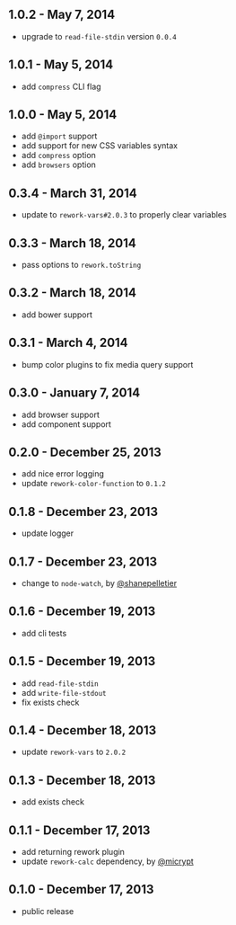 
1.0.2 - May 7, 2014
-------------------
* upgrade to `read-file-stdin` version `0.0.4`

1.0.1 - May 5, 2014
-------------------
* add `compress` CLI flag

1.0.0 - May 5, 2014
-------------------
* add `@import` support
* add support for new CSS variables syntax
* add `compress` option
* add `browsers` option

0.3.4 - March 31, 2014
----------------------
* update to `rework-vars#2.0.3` to properly clear variables

0.3.3 - March 18, 2014
----------------------
* pass options to `rework.toString`

0.3.2 - March 18, 2014
----------------------
* add bower support

0.3.1 - March 4, 2014
---------------------
* bump color plugins to fix media query support

0.3.0 - January 7, 2014
-----------------------
* add browser support
* add component support

0.2.0 - December 25, 2013
-------------------------
* add nice error logging
* update `rework-color-function` to `0.1.2`

0.1.8 - December 23, 2013
-------------------------
* update logger

0.1.7 - December 23, 2013
-------------------------
* change to `node-watch`, by [@shanepelletier](https://github.com/shanepelletier)

0.1.6 - December 19, 2013
-------------------------
* add cli tests

0.1.5 - December 19, 2013
-------------------------
* add `read-file-stdin`
* add `write-file-stdout`
* fix exists check

0.1.4 - December 18, 2013
-------------------------
* update `rework-vars` to `2.0.2`

0.1.3 - December 18, 2013
-------------------------
* add exists check

0.1.1 - December 17, 2013
-------------------------
* add returning rework plugin
* update `rework-calc` dependency, by [@micrypt](https://github.com/micrypt)

0.1.0 - December 17, 2013
-------------------------
* public release